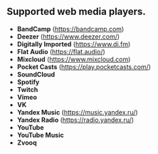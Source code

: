 ## Supported web media players.

- **BandCamp** (https://bandcamp.com)
- **Deezer** (https://www.deezer.com/)
- **Digitally Imported** (https://www.di.fm)
- **Flat Audio** (https://flat.audio/)
- **Mixcloud** (https://www.mixcloud.com)
- **Pocket Casts** (https://play.pocketcasts.com/)
- **SoundCloud**
- **Spotify**
- **Twitch**
- **Vimeo**
- **VK**
- **Yandex Music** (https://music.yandex.ru/)
- **Yandex Radio** (https://radio.yandex.ru/)
- **YouTube**
- **YouTube Music**
- **Zvooq**
